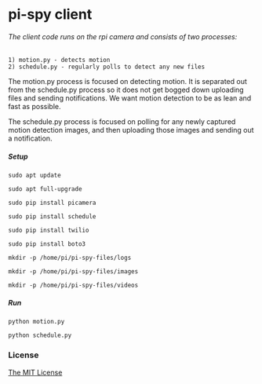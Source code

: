 # pi-spy client

###### The client code runs on the rpi camera and consists of two processes:
    1) motion.py - detects motion
    2) schedule.py - regularly polls to detect any new files

The motion.py process is focused on detecting motion.  It is separated out from the schedule.py process so it does not get bogged down uploading files and sending notifications.  We want motion detection to be as lean and fast as possible.
 
The schedule.py process is focused on polling for any newly captured motion detection images, and then uploading those images and sending out a notification.

##### Setup
    sudo apt update
    
    sudo apt full-upgrade
    
    sudo pip install picamera
    
    sudo pip install schedule
    
    sudo pip install twilio
        
    sudo pip install boto3
    
    mkdir -p /home/pi/pi-spy-files/logs
    
    mkdir -p /home/pi/pi-spy-files/images
    
    mkdir -p /home/pi/pi-spy-files/videos
    
##### Run
    python motion.py
    
    python schedule.py
    
### License

[The MIT License](http://opensource.org/licenses/MIT)
